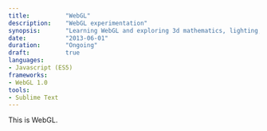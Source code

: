 ```yaml
---
title: 			"WebGL"
description:	"WebGL experimentation"
synopsis:		"Learning WebGL and exploring 3d mathematics, lighting, texturing and animation."
date:			"2013-06-01"
duration:		"Ongoing"
draft:			true
languages:	
- Javascript (ES5)
frameworks:
- WebGL 1.0
tools: 
- Sublime Text
---
```


This is WebGL.